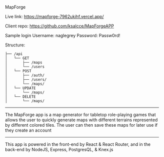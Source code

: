MapForge

Live link: https://mapforge-7962ukihf.vercel.app/

Client repo: https://github.com/ksalcce/MapForgeAPP

Sample login
Username: naglegrey
Password: Passw0rd!

Structure:
```.
├── /api
│   └── GET
│       ├── /maps
│       └── /users
│   └── POST
│       ├── /auth/
│       ├── /users/
│       └── /maps/
│   └── UPDATE
│       └── /maps/
│   └── DELETE
│       └── /maps/
```

_______________________________________

The MapForge app is a map generator for tabletop role-playing games that allows the user to quickly generate maps with different terrains represented by different colored tiles. The user can then save these maps for later use if they create an account

_______________________________________

This app is powered in the front-end by React & React Router, and in the back-end by NodeJS, Express, PostgresQL, & Knex.js

